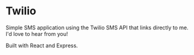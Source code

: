 # Twilio

Simple SMS application using the Twilio SMS API that links directly to me. I'd love to hear from you!

Built with React and Express.
